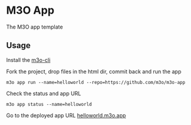# M3O App

The M3O app template

## Usage

Install the [m3o-cli](https://github.com/m3o/m3o-cli)

Fork the project, drop files in the html dir, commit back and run the app

```
m3o app run --name=helloworld --repo=https://github.com/m3o/m3o-app
```

Check the status and app URL 

```
m3o app status --name=helloworld 
```

Go to the deployed app URL [helloworld.m3o.app](https://helloworld.m3o.app)
